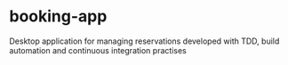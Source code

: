 # booking-app
Desktop application for managing reservations developed with TDD, build automation and continuous integration practises
